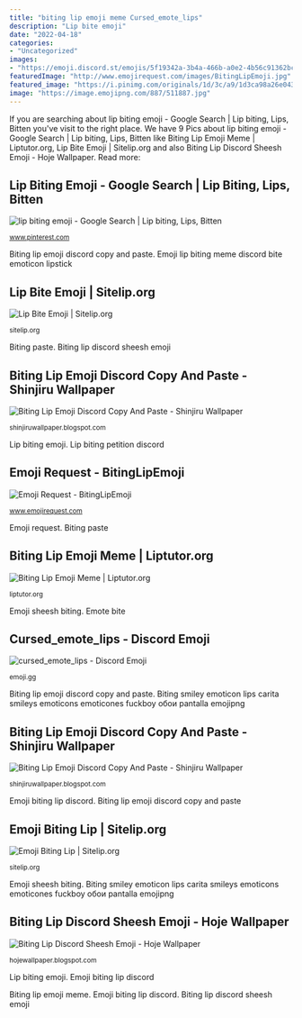 ```yaml
---
title: "biting lip emoji meme Cursed_emote_lips"
description: "Lip bite emoji"
date: "2022-04-18"
categories:
- "Uncategorized"
images:
- "https://emoji.discord.st/emojis/5f19342a-3b4a-466b-a0e2-4b56c91362bc.png"
featuredImage: "http://www.emojirequest.com/images/BitingLipEmoji.jpg"
featured_image: "https://i.pinimg.com/originals/1d/3c/a9/1d3ca98a26e043bd4deb36869c6277a5.jpg"
image: "https://image.emojipng.com/887/511887.jpg"
---
```


If you are searching about lip biting emoji - Google Search | Lip biting, Lips, Bitten you've visit to the right place. We have 9 Pics about lip biting emoji - Google Search | Lip biting, Lips, Bitten like Biting Lip Emoji Meme | Liptutor.org, Lip Bite Emoji | Sitelip.org and also Biting Lip Discord Sheesh Emoji - Hoje Wallpaper. Read more:

## Lip Biting Emoji - Google Search | Lip Biting, Lips, Bitten

![lip biting emoji - Google Search | Lip biting, Lips, Bitten](https://i.pinimg.com/originals/1d/3c/a9/1d3ca98a26e043bd4deb36869c6277a5.jpg "Emoji lip biting meme discord bite emoticon lipstick")

<small>www.pinterest.com</small>

Biting lip emoji discord copy and paste. Emoji lip biting meme discord bite emoticon lipstick

## Lip Bite Emoji | Sitelip.org

![Lip Bite Emoji | Sitelip.org](https://ih1.redbubble.net/image.980488816.8219/fcp,small,wall_texture,product,750x1000.u7.jpg "Emoji lip biting meme discord bite emoticon lipstick")

<small>sitelip.org</small>

Biting paste. Biting lip discord sheesh emoji

## Biting Lip Emoji Discord Copy And Paste - Shinjiru Wallpaper

![Biting Lip Emoji Discord Copy And Paste - Shinjiru Wallpaper](https://pics.astrologymemes.com/niggawithacamera-when-guys-bite-their-lips-&lt;3-&lt;3-images-of-49616245.png "Emote bite")

<small>shinjiruwallpaper.blogspot.com</small>

Lip biting emoji. Lip biting petition discord

## Emoji Request - BitingLipEmoji

![Emoji Request - BitingLipEmoji](http://www.emojirequest.com/images/BitingLipEmoji.jpg "Biting smiley emoticon lips carita smileys emoticons emoticones fuckboy обои pantalla emojipng")

<small>www.emojirequest.com</small>

Emoji request. Biting paste

## Biting Lip Emoji Meme | Liptutor.org

![Biting Lip Emoji Meme | Liptutor.org](https://image.emojipng.com/887/511887.jpg "Lip bite emoji")

<small>liptutor.org</small>

Emoji sheesh biting. Emote bite

## Cursed_emote_lips - Discord Emoji

![cursed_emote_lips - Discord Emoji](https://emoji.gg/assets/emoji/5075_cursed_emote_lips.png "Cursed_emote_lips")

<small>emoji.gg</small>

Biting lip emoji discord copy and paste. Biting smiley emoticon lips carita smileys emoticons emoticones fuckboy обои pantalla emojipng

## Biting Lip Emoji Discord Copy And Paste - Shinjiru Wallpaper

![Biting Lip Emoji Discord Copy And Paste - Shinjiru Wallpaper](https://lh5.googleusercontent.com/proxy/ISIVIE1PAfpOP30LdsgwTtdCHJ4kh3ZU-WxXq6wabG-qBga1AriW_eYJaa1jqKZFLYBo4DrNLQX3827MPKleMXgJclnqTc-2ElNf7qmP-9U-KlR1RbZ-8s5T9Wj-7wodtEMtwenjgluR4_0mcM6YS3qJIvQh9xjz5JLe6tUvuZ05ppbOIjDWx3MDCDMTD1TZFlT2BAHsG5H0eclqlm0bObm6yFl34ACNzxuQwLwBYhoyCspkj2OEjXYPE_Y1WaerbXhh-YI=w1200-h630-p-k-no-nu "Emote bite")

<small>shinjiruwallpaper.blogspot.com</small>

Emoji biting lip discord. Biting lip emoji discord copy and paste

## Emoji Biting Lip | Sitelip.org

![Emoji Biting Lip | Sitelip.org](https://www.emojirequest.com/img-facebook/BitingNailsEmoji.jpg "Biting lip emoji meme")

<small>sitelip.org</small>

Emoji sheesh biting. Biting smiley emoticon lips carita smileys emoticons emoticones fuckboy обои pantalla emojipng

## Biting Lip Discord Sheesh Emoji - Hoje Wallpaper

![Biting Lip Discord Sheesh Emoji - Hoje Wallpaper](https://emoji.discord.st/emojis/5f19342a-3b4a-466b-a0e2-4b56c91362bc.png "Emoji lip biting meme discord bite emoticon lipstick")

<small>hojewallpaper.blogspot.com</small>

Lip biting emoji. Emoji biting lip discord

Biting lip emoji meme. Emoji biting lip discord. Biting lip discord sheesh emoji
